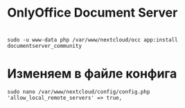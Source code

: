 # OnlyOffice Document Server
#
    sudo -u www-data php /var/www/nextcloud/occ app:install documentserver_community

# Изменяем в файле конфига
    sudo nano /var/www/nextcloud/config/config.php
    'allow_local_remote_servers' => true,
